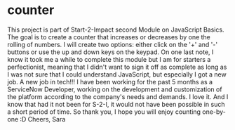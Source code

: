 # counter
This project is part of Start-2-Impact second Module on JavaScript Basics. The goal is to create a counter that increases or decreases by one the rolling of numbers. I will create two options: either click on the '+' and '-' buttons or use the up and down keys on the keypad. 
On one last note, I know it took me a while to complete this module but I am for starters a perfectionist, meaning that I didn't want to sign it off as complete as long as I was not sure that I could understand JavaScript, but especially I got a new job. A new job in tech!!! I have been working for the past 5 months as a ServiceNow Developer, working on the development and customization of the platform according to the company's needs and demands. I love it. And I know that had it not been for S-2-I, it would not have been possible in such a short period of time. 
So thank you, I hope you will enjoy counting one-by-one :D Cheers, Sara

